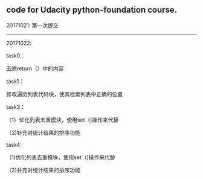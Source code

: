 
code for Udacity python-foundation course.
-----------------------------------------------
20171021: 第一次提交

-----------------------------------------------
20171022:

task0：

去除return（）中的内容

task1：

修改遍历列表代码块，使其检索列表中正确的位置

task3：

（1）优化列表去重模块，使用set（)操作来代替

（2)补充对统计结果的排序功能

task4:

（1)优化列表去重模块，使用set（)操作来代替

（2)补充对统计结果的排序功能
